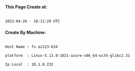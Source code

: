 
   
#### This Page Create at:

```bash

2022-04-26 - 18:11:29 UTC

```

#### Create By Machine:

```bash

Host Name : fv-az123-634

platform  : Linux-5.13.0-1021-azure-x86_64-with-glibc2.31

Ip Local  : 10.1.0.232

```

